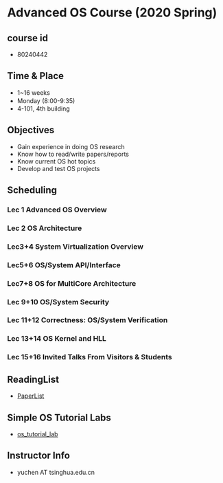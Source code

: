 # Advanced OS Course (2020 Spring)

## course id
 - 80240442

## Time & Place
 - 1~16 weeks
 - Monday (8:00-9:35)　
 - 4-101, 4th building
 
## Objectives
 - Gain experience in doing OS research
 - Know how to read/write papers/reports
 - Know current OS hot topics
 - Develop and test OS projects 

## Scheduling
### Lec 1 Advanced OS Overview 
### Lec 2 OS Architecture
### Lec3+4  System Virtualization Overview
### Lec5+6  OS/System API/Interface
### Lec7+8 OS for MultiCore Architecture
### Lec 9+10 OS/System Security
### Lec 11+12 Correctness: OS/System Verification
### Lec 13+14 OS Kernel and HLL
### Lec 15+16 Invited Talks From Visitors & Students

## ReadingList
- [PaperList](readinglist.md)

## Simple OS Tutorial Labs
- [os_tutorial_lab](https://github.com/chyyuu/os_tutorial_lab/)

## Instructor Info
- yuchen AT tsinghua.edu.cn
